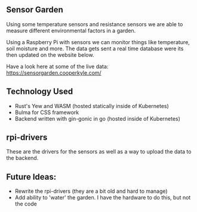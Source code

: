 ## Sensor Garden

Using some temperature sensors and resistance sensors we are able to measure different environmental factors in a garden. 

Using a Raspberry Pi with sensors we can monitor things like temperature, soil moisture and more. The data gets sent a real time database were its then updated on the website below.

Have a look here at some of the live data: https://sensorgarden.cooperkyle.com/

## Technology Used

- Rust's Yew and WASM (hosted statically inside of Kubernetes)
- Bulma for CSS framework
- Backend written with gin-gonic in go (hosted inside of  Kubernetes)

## rpi-drivers
These are the drivers for the sensors as well as a way to upload the data to the backend. 

## Future Ideas: 
- Rewrite the rpi-drivers (they are a bit old and hard to manage)
- Add ability to 'water' the garden. I have the hardware to do this, but not the code
